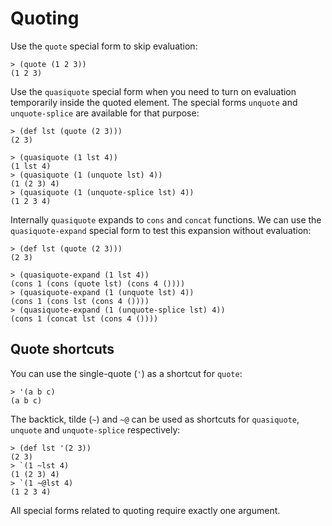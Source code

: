 # Quoting

Use the `quote` special form to skip evaluation:

```text
> (quote (1 2 3))
(1 2 3)
```

Use the `quasiquote` special form when you need to turn on evaluation temporarily inside the quoted element. The special forms `unquote` and `unquote-splice` are available for that purpose:

```text
> (def lst (quote (2 3)))
(2 3)

> (quasiquote (1 lst 4))
(1 lst 4)
> (quasiquote (1 (unquote lst) 4))
(1 (2 3) 4)
> (quasiquote (1 (unquote-splice lst) 4))
(1 2 3 4)
```

Internally `quasiquote` expands to `cons` and `concat` functions. We can use the `quasiquote-expand` special form to test this expansion without evaluation:

```text
> (def lst (quote (2 3)))
(2 3)

> (quasiquote-expand (1 lst 4))
(cons 1 (cons (quote lst) (cons 4 ())))
> (quasiquote-expand (1 (unquote lst) 4))
(cons 1 (cons lst (cons 4 ())))
> (quasiquote-expand (1 (unquote-splice lst) 4))
(cons 1 (concat lst (cons 4 ())))
```

## Quote shortcuts

You can use the single-quote (`'`) as a shortcut for `quote`:

```text
> '(a b c)
(a b c)
```

The backtick, tilde (`~`) and `~@` can be used as shortcuts for `quasiquote`, `unquote` and `unquote-splice` respectively:

```text
> (def lst '(2 3))
(2 3)
> `(1 ~lst 4)
(1 (2 3) 4)
> `(1 ~@lst 4)
(1 2 3 4)
```

All special forms related to quoting require exactly one argument.
